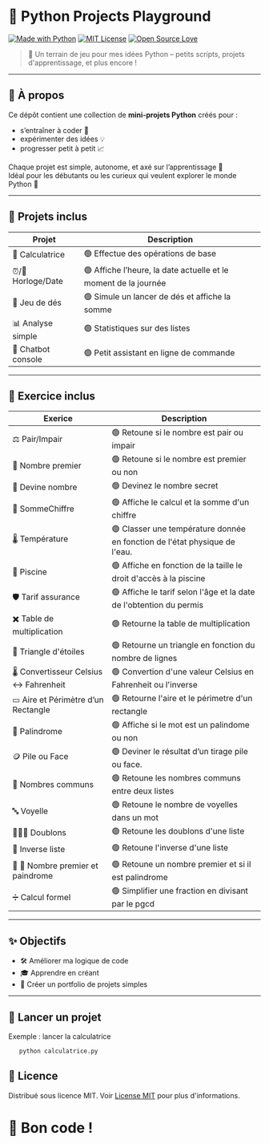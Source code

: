 # 🐍 Python Projects Playground

[![Made with Python](https://img.shields.io/badge/Made%20with-Python-3776AB?logo=python&logoColor=white)](https://www.python.org/)
[![MIT License](https://img.shields.io/badge/License-MIT-green.svg)](LICENSE)
[![Open Source Love](https://img.shields.io/badge/Open%20Source-%F0%9F%92%9A-brightgreen)]()

> 🚀 Un terrain de jeu pour mes idées Python – petits scripts, projets d'apprentissage, et plus encore !

---

## 🧠 À propos

Ce dépôt contient une collection de **mini-projets Python** créés pour :
- s’entraîner à coder 🧪
- expérimenter des idées 💡
- progresser petit à petit 📈

Chaque projet est simple, autonome, et axé sur l’apprentissage 🐣  
Idéal pour les débutants ou les curieux qui veulent explorer le monde Python 🐍

---

## 📁 Projets inclus

| Projet             | Description                                                     |
|--------------------|-----------------------------------------------------------------|
| 🧮 Calculatrice    | 🟢 Effectue des opérations de base                              |
| ⏰/📅 Horloge/Date  | 🟢 Affiche l’heure, la date actuelle et le moment de la journée |
| 🎲 Jeu de dés      | 🟢 Simule un lancer de dés et affiche la somme                  |
| 📊 Analyse simple  | 🟢 Statistiques sur des listes                                  |
| 🤖 Chatbot console | 🟢 Petit assistant en ligne de commande                         |

---
## 📁 Exercice inclus

| Exerice                                | Description                                                                |
|----------------------------------------|----------------------------------------------------------------------------|
| ⚖️ Pair/Impair                         | 🟢 Retoune si le nombre est pair ou impair                                 |
| 🔢 Nombre premier                      | 🟢 Retoune si le nombre est premier ou non                                 |
| 🎯 Devine nombre                       | 🟢 Devinez le nombre secret                                                |
| 🔢 SommeChiffre                        | 🟢 Affiche le calcul et la somme d'un chiffre                              |
| 🌡️ Température                        | 🟢 Classer une température donnée en fonction de l'état physique de l'eau. |
| 🌊 Piscine                             | 🟢 Affiche en fonction de la taille le droit d'accès à la piscine          |
| 🛡️ Tarif assurance                    | 🟢 Affiche le tarif selon l'âge et la date de l'obtention du permis        |
| ✖️ Table de multiplication             | 🟢 Retourne la table de multiplication                                     |
| 🔺 Triangle d'étoiles                  | 🟢 Retourne un triangle en fonction du nombre de lignes                    |
| 🌡️ Convertisseur Celsius ↔ Fahrenheit | 🟢 Convertion d'une valeur Celsius en Fahrenheit ou l'inverse              |
| ▭ Aire et Périmètre d’un Rectangle     | 🟢 Retourne l'aire et le périmetre d'un rectangle                          |
| 🔁 Palindrome                          | 🟢 Affiche si le mot est un palindome ou non                               |
| 🪙 Pile ou Face                        | 🟢 Deviner le résultat d’un tirage pile ou face.                           |
| 🔁 Nombres communs                     | 🟢 Retoune les nombres communs entre deux listes                           |
| 🔤 Voyelle                             | 🟢 Retoune le nombre de voyelles dans un mot                               |
| 🧑‍🤝‍🧑 Doublons                      | 🟢 Retoune les doublons d'une liste                                        |
| 🔄 Inverse liste                       | 🟢 Retoune l'inverse d'une liste                                           |
| 🔢 🔁 Nombre premier et paindrome      | 🟢 Retoune un nombre premier et si il est palindrome                       |
| ➗ Calcul formel                        | 🟢 Simplifier une fraction en divisant par le pgcd                                          |


---
## ✨ Objectifs

- 🛠 Améliorer ma logique de code
- 🎓 Apprendre en créant
- 💼 Créer un portfolio de projets simples

---

## 🚀 Lancer un projet
Exemple : lancer la calculatrice
```bash
   python calculatrice.py
```
## 📜 Licence
Distribué sous licence MIT. Voir [License MIT](https://opensource.org/licenses/MIT) pour plus d'informations.

# 🎉 Bon code !

